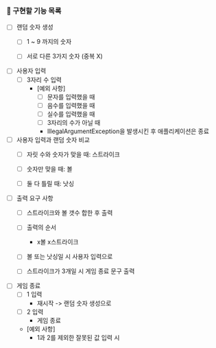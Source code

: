 ### 🚀 구현할 기능 목록

- [ ] 랜덤 숫자 생성
  - [ ] 1 ~ 9 까지의 숫자
  - [ ] 서로 다른 3가지 숫자 (중복 X)


- [ ] 사용자 입력
  - [ ] 3자리 수 입력
    - [예외 사항]
      - [ ] 문자를 입력했을 때
      - [ ] 음수를 입력했을 때
      - [ ] 실수를 입력했을 때
      - [ ] 3자리의 수가 아닐 때
      - IllegalArgumentException을 발생시킨 후 애플리케이션은 종료
    

- [ ] 사용자 입력과 랜덤 숫자 비교
  - [ ] 자릿 수와 숫자가 맞을 때: 스트라이크
  - [ ] 숫자만 맞을 때: 볼
  - [ ] 둘 다 틀릴 때: 낫싱


- [ ] 출력 요구 사항
  - [ ] 스트라이크와 볼 갯수 합한 후 출력
  - [ ] 출력의 순서
    - x볼 x스트라이크
  - [ ] 볼 또는 낫싱일 시 사용자 입력으로
  - [ ] 스트라이크가 3개일 시 게임 종료 문구 출력


- [ ] 게임 종료
  - [ ] 1 입력
    - 재시작 -> 랜덤 숫자 생성으로
  - [ ] 2 입력
    - 게임 종료
  - [예외 사항]
    - 1과 2를 제외한 잘못된 값 입력 시